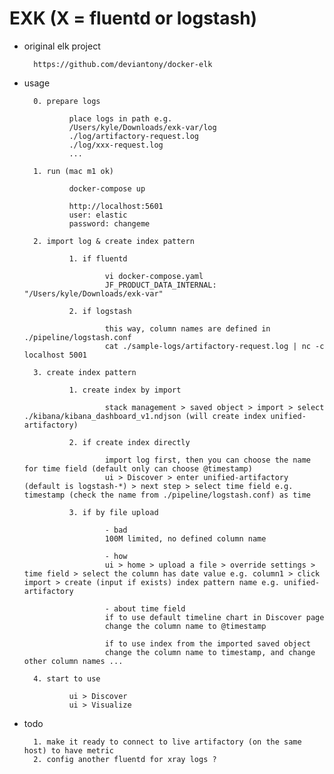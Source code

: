 
# EXK (X = fluentd or logstash)

- original elk project

        https://github.com/deviantony/docker-elk

- usage

        0. prepare logs

                place logs in path e.g. 
                /Users/kyle/Downloads/exk-var/log
                ./log/artifactory-request.log
                ./log/xxx-request.log
                ...

        1. run (mac m1 ok)

                docker-compose up

                http://localhost:5601
                user: elastic
                password: changeme

        2. import log & create index pattern

                1. if fluentd

                        vi docker-compose.yaml
                        JF_PRODUCT_DATA_INTERNAL: "/Users/kyle/Downloads/exk-var"

                2. if logstash
                
                        this way, column names are defined in ./pipeline/logstash.conf        
                        cat ./sample-logs/artifactory-request.log | nc -c localhost 5001

        3. create index pattern

                1. create index by import
                
                        stack management > saved object > import > select ./kibana/kibana_dashboard_v1.ndjson (will create index unified-artifactory)
                
                2. if create index directly
                
                        import log first, then you can choose the name for time field (default only can choose @timestamp)
                        ui > Discover > enter unified-artifactory (default is logstash-*) > next step > select time field e.g. timestamp (check the name from ./pipeline/logstash.conf) as time

                3. if by file upload

                        - bad
                        100M limited, no defined column name

                        - how
                        ui > home > upload a file > override settings > time field > select the column has date value e.g. column1 > click import > create (input if exists) index pattern name e.g. unified-artifactory

                        - about time field
                        if to use default timeline chart in Discover page 
                        change the column name to @timestamp

                        if to use index from the imported saved object
                        change the column name to timestamp, and change other column names ...
                
        4. start to use

                ui > Discover
                ui > Visualize

- todo

        1. make it ready to connect to live artifactory (on the same host) to have metric
        2. config another fluentd for xray logs ? 

        



